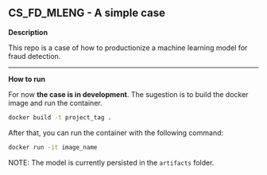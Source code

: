 ## CS_FD_MLENG - A simple case

**Description**

This repo is a case of how to productionize a machine learning model for fraud detection.

---

**How to run**

For now **the case is in development**. The sugestion is to build the docker image and run the container.

```bash
docker build -t project_tag .
```

After that, you can run the container with the following command:

```bash
docker run -it image_name
```

NOTE: The model is currently persisted in the `artifacts` folder.
